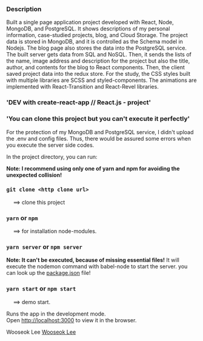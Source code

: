 ### Description
Built a single page application project developed with React, Node, MongoDB, and PostgreSQL. It shows descriptions of my personal information, case-studied projects, blog, and Cloud Storage. The project data is stored in MongoDB, and it is controlled as the Schema model in Nodejs. The blog page also stores the data into the PostgreSQL service. The built server gets data from SQL and NoSQL. Then, it sends the lists of the name, image address and description for the project but also the title, author, and contents for the blog to React components. Then, the client saved project data into the redux store. For the study, the CSS styles built with multiple libraries are SCSS and styled-components. The animations are implemented with React-Transition and React-Revel libraries.

### 'DEV with create-react-app // React.js - project'

### 'You can clone this project but you can't execute it perfectly'
For the protection of my MongoDB and PostgreSQL service, I didn't upload the .env and config files. Thus, there would be assured some errors when you execute the server side codes.

In the project directory, you can run:

**Note: I recommend using only one of yarn and npm for avoiding the unexpected collision!**

### `git clone <http clone url>` 
&emsp; ==> clone this project

### `yarn` or `npm`
&emsp; ==> for installation node-modules.

### `yarn server` or `npm server`
**Note: It can't be executed, because of missing essential files!**
It will execute the nodemon command with babel-node to start the server. 
you can look up the [package.json](https://github.com/wlee2/CodeViewer/blob/master/package.json) file!

### `yarn start` or `npm start`
&emsp; ==> demo start.

Runs the app in the development mode.<br>
Open [http://localhost:3000](http://localhost:3000) to view it in the browser.


Wooseok Lee
[Wooseok Lee](https://github.com/wlee2)
